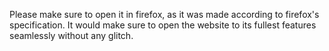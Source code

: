 Please make sure to open it in firefox, as it was made according to firefox's specification. It would make sure to open the website to its fullest features seamlessly without any glitch.
